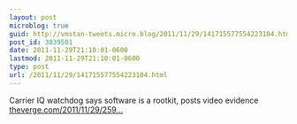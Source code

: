 ```yaml
---
layout: post
microblog: true
guid: http://vmstan-tweets.micro.blog/2011/11/29/141715577554223104.html
post_id: 3039501
date: 2011-11-29T21:10:01-0600
lastmod: 2011-11-29T21:10:01-0600
type: post
url: /2011/11/29/141715577554223104.html
---
```

Carrier IQ watchdog says software is a rootkit, posts video evidence <a href="http://www.theverge.com/2011/11/29/2597110/carrier-iq-video-evidence">theverge.com/2011/11/29/259…</a>
